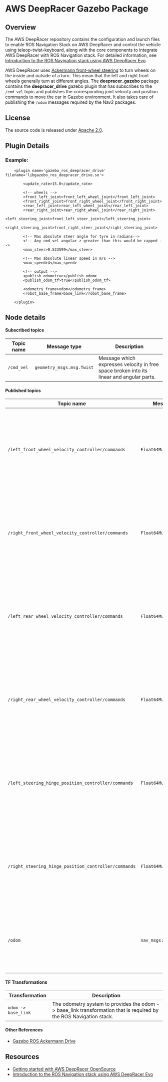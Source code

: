 # AWS DeepRacer Gazebo Package

## Overview

The AWS DeepRacer repository contains the configuration and launch files to enable ROS Navigation Stack on AWS DeepRacer and control the vehicle using teleop-twist-keyboard, along with the core components to integrate AWS DeepRacer with ROS Navigation stack. For detailed information, see [Introduction to the ROS Navigation stack using AWS DeepRacer Evo](https://github.com/aws-deepracer/aws-deepracer/blob/main/introduction-to-the-ros-navigation-stack-using-aws-deepracer-evo.md).

AWS DeepRacer uses [Ackermann front-wheel steering](https://en.wikipedia.org/wiki/Ackermann_steering_geometry) to turn wheels on the inside and outside of a turn. This mean that the left and right front wheels generally turn at different angles. The **deepracer_gazebo** package contains the **deepracer_drive** gazebo plugin that has subscribes to the `/cmd_vel` topic and publishes the corresponding joint velocity and position commands to move the car in Gazebo environment. It also takes care of publishing the `/odom` messages required by the Nav2 packages.

## License

The source code is released under [Apache 2.0](https://aws.amazon.com/apache-2-0/).

## Plugin Details

### Example:

        <plugin name='gazebo_ros_deepracer_drive' filename='libgazebo_ros_deepracer_drive.so'>

            <update_rate>15.0</update_rate>

            <!-- wheels -->
            <front_left_joint>front_left_wheel_joint</front_left_joint>
            <front_right_joint>front_right_wheel_joint</front_right_joint>
            <rear_left_joint>rear_left_wheel_joint</rear_left_joint>
            <rear_right_joint>rear_right_wheel_joint</rear_right_joint>
            <left_steering_joint>front_left_steer_joint</left_steering_joint>
            <right_steering_joint>front_right_steer_joint</right_steering_joint>

            <!-- Max absolute steer angle for tyre in radians-->
            <!-- Any cmd_vel angular z greater than this would be capped -->
            <max_steer>0.523599</max_steer>

            <!-- Max absolute linear speed in m/s -->
            <max_speed>4</max_speed>

            <!-- output -->
            <publish_odom>true</publish_odom>
            <publish_odom_tf>true</publish_odom_tf>

            <odometry_frame>odom</odometry_frame>
            <robot_base_frame>base_link</robot_base_frame>

        </plugin>

## Node details

#### Subscribed topics

| Topic name | Message type | Description |
|----------- | ------------ | ----------- |
|`/cmd_vel`|`geometry_msgs.msg.Twist`|Message which expresses velocity in free space broken into its linear and angular parts.|

#### Published topics

| Topic name | Message type | Description |
| ---------- | ------------ | ----------- |
|`/left_front_wheel_velocity_controller/commands`|`Float64MultiArray`|This message is used to send the joint velocity command values through gazebo ros control to the left front wheel.|
|`/right_front_wheel_velocity_controller/commands`|`Float64MultiArray`|This message is used to send the joint velocity command values through gazebo ros control to the left front wheel.|
|`/left_rear_wheel_velocity_controller/commands`|`Float64MultiArray`|This message is used to send the joint velocity command values through gazebo ros control to the left front wheel.|
|`/right_rear_wheel_velocity_controller/commands`|`Float64MultiArray`|This message is used to send the joint velocity command values through gazebo ros control to the left front wheel.|
|`/left_steering_hinge_position_controller/commands`|`Float64MultiArray`|This message is used to send the joint velocity command values through gazebo ros control to the left front wheel.|
|`/right_steering_hinge_position_controller/commands`|`Float64MultiArray`|This message is used to send the joint velocity command values through gazebo ros control to the left front wheel.|
|`/odom`|`nav_msgs::msg::Odometry`|This message is used to publish the odometry message containing the pose and twist data.|

#### TF Transformations

| Transformation | Description |
| ---------- | ------------ |
|`odom -> base_link` | The odometry system to provides the odom -> base_link transformation that is required by the ROS Navigation stack.|

#### Other References

* [Gazebo ROS Ackermann Drive](https://github.com/ros-simulation/gazebo_ros_pkgs/blob/ros2/gazebo_plugins/src/gazebo_ros_ackermann_drive.cpp)

## Resources

* [Getting started with AWS DeepRacer OpenSource](https://github.com/aws-deepracer/aws-deepracer-launcher/blob/main/getting-started.md)
* [Introduction to the ROS Navigation stack using AWS DeepRacer Evo](https://github.com/aws-deepracer/aws-deepracer/blob/main/introduction-to-the-ros-navigation-stack-using-aws-deepracer-evo.md)
